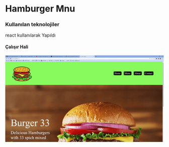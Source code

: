 <h1>Hamburger Mnu</h1>

<h3>Kullanılan teknolojiler</h3>

<p>react kullanılarak Yapıldı</p>

<h4>Çalışır Hali</h4>

![](hamburger.gif.gif)
